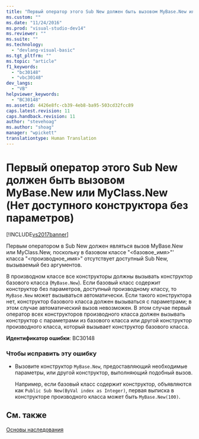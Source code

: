 ```yaml
---
title: "Первый оператор этого Sub New должен быть вызовом MyBase.New или MyClass.New (Нет доступного конструктора без параметров) | Microsoft Docs"
ms.custom: ""
ms.date: "11/24/2016"
ms.prod: "visual-studio-dev14"
ms.reviewer: ""
ms.suite: ""
ms.technology: 
  - "devlang-visual-basic"
ms.tgt_pltfrm: ""
ms.topic: "article"
f1_keywords: 
  - "bc30148"
  - "vbc30148"
dev_langs: 
  - "VB"
helpviewer_keywords: 
  - "BC30148"
ms.assetid: 4426e8fc-cb39-4eb8-ba95-503cd32fcc89
caps.latest.revision: 11
caps.handback.revision: 11
author: "stevehoag"
ms.author: "shoag"
manager: "wpickett"
translationtype: Human Translation
---
```

# Первый оператор этого Sub New должен быть вызовом MyBase.New или MyClass.New (Нет доступного конструктора без параметров)
[!INCLUDE[vs2017banner](../../../csharp/includes/vs2017banner.md)]

Первым оператором в Sub New должен являться вызов MyBase.New или MyClass.New, поскольку в базовом классе "\<базовое\_имя\>"' класса "\<производное\_имя\>" отсутствует доступный Sub New, вызываемый без аргументов.  
  
 В производном классе все конструкторы должны вызывать конструктор базового класса \(`MyBase.New`\).  Если базовый класс содержит конструктор без параметров, доступный производному классу, то `MyBase.New` может вызываться автоматически.  Если такого конструктора нет, конструктор базового класса должен вызываться с параметрами; в этом случае автоматический вызов невозможен.  В этом случае первый оператор всех конструкторов производного класса должен вызывать конструктор с параметрами из базового класса или другой конструктор производного класса, который вызывает конструктор базового класса.  
  
 **Идентификатор ошибки**: BC30148  
  
### Чтобы исправить эту ошибку  
  
-   Вызовите конструктор `MyBase.New`, предоставляющий необходимые параметры, или другой конструктор, выполняющий подобный вызов.  
  
     Например, если базовый класс содержит конструктор, объявляются как `Public Sub New(ByVal index as Integer)`, первая выписка в конструкторе производного класса может быть `MyBase.New(100)`.  
  
## См. также  
 [Основы наследования](../../../visual-basic/programming-guide/language-features/objects-and-classes/inheritance-basics.md)